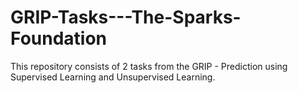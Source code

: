 # GRIP-Tasks---The-Sparks-Foundation
This repository consists of 2 tasks from the GRIP - Prediction using Supervised Learning and Unsupervised Learning. 
